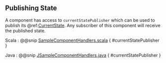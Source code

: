 ## Publishing State

A component has access to `currentStatePublisher` which can be used to publish its @ref:[CurrentState](../messages/states.md). Any subscriber of this component will receive the 
published state. 

Scala
:   @@snip [SampleComponentHandlers.scala](../../../../csw-framework/src/test/scala/csw/common/components/framework/SampleComponentHandlers.scala) { #currentStatePublisher }

Java
:   @@snip [JSampleComponentHandlers.java](../../../../csw-framework/src/test/java/csw/framework/javadsl/components/JSampleComponentHandlers.java) { #currentStatePublisher }

